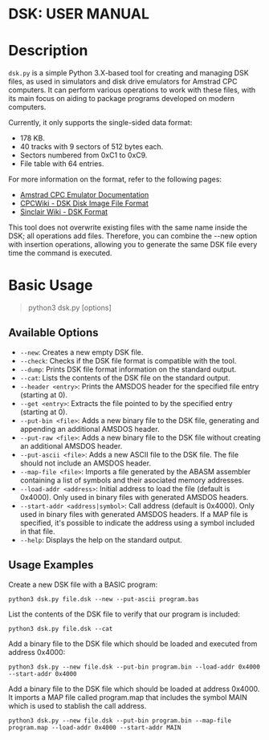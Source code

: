 DSK: USER MANUAL
================

# Description

`dsk.py` is a simple Python 3.X-based tool for creating and managing DSK files, as used in simulators and disk drive emulators for Amstrad CPC computers. It can perform various operations to work with these files, with its main focus on aiding to package programs developed on modern computers.

Currently, it only supports the single-sided data format:
- 178 KB.
- 40 tracks with 9 sectors of 512 bytes each.
- Sectors numbered from 0xC1 to 0xC9.
- File table with 64 entries.

For more information on the format, refer to the following pages:
- [Amstrad CPC Emulator Documentation](http://www.benchmarko.de/cpcemu/cpcdoc/chapter/cpcdoc7_e.html#I_FILE_STRUCTURE)
- [CPCWiki - DSK Disk Image File Format](https://www.cpcwiki.eu/index.php/Format:DSK_disk_image_file_format)
- [Sinclair Wiki - DSK Format](https://sinclair.wiki.zxnet.co.uk/wiki/DSK_format)

This tool does not overwrite existing files with the same name inside the DSK; all operations add files. Therefore, you can combine the --new option with insertion operations, allowing you to generate the same DSK file every time the command is executed.

# Basic Usage

> python3 dsk.py <dskfile> [options]

## Available Options

- `--new`: Creates a new empty DSK file.
- `--check`: Checks if the DSK file format is compatible with the tool.
- `--dump`: Prints DSK file format information on the standard output.
- `--cat`: Lists the contents of the DSK file on the standard output.
- `--header <entry>`: Prints the AMSDOS header for the specified file entry (starting at 0).
- `--get <entry>`: Extracts the file pointed to by the specified entry (starting at 0).
- `--put-bin <file>`: Adds a new binary file to the DSK file, generating and appending an additional AMSDOS header.
- `--put-raw <file>`: Adds a new binary file to the DSK file without creating an additional AMSDOS header.
- `--put-ascii <file>`: Adds a new ASCII file to the DSK file. The file should not include an AMSDOS header.
- `--map-file <file>`: Imports a file generated by the ABASM assembler containing a list of symbols and their asociated memory addresses.
- `--load-addr <address>`: Initial address to load the file (default is 0x4000). Only used in binary files with generated AMSDOS headers.
- `--start-addr <address|symbol>`: Call address (default is 0x4000). Only used in binary files with generated AMSDOS headers. If a MAP file is specified, it's possible to indicate the address using a symbol included in that file.
- `--help`: Displays the help on the standard output.

## Usage Examples

Create a new DSK file with a BASIC program:

```
python3 dsk.py file.dsk --new --put-ascii program.bas
```

List the contents of the DSK file to verify that our program is included:

```
python3 dsk.py file.dsk --cat
```

Add a binary file to the DSK file which should be loaded and executed from address 0x4000:

```
python3 dsk.py --new file.dsk --put-bin program.bin --load-addr 0x4000 --start-addr 0x4000
```

Add a binary file to the DSK file which should be loaded at address 0x4000. It imports a MAP file called program.map that includes the symbol MAIN which is used to stablish the call address.

```
python3 dsk.py --new file.dsk --put-bin program.bin --map-file program.map --load-addr 0x4000 --start-addr MAIN
```

